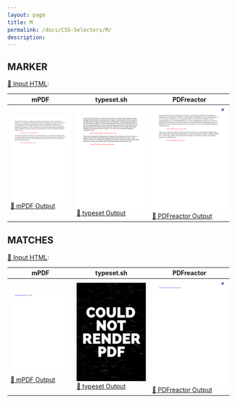 ```yaml
---
layout: page
title: M
permalink: /docs/CSS-Selectors/M/
description: 
---
```




## MARKER

[📄 Input HTML](/html/CSS%20Selectors/M/marker.html):

| mPDF | typeset.sh | PDFreactor |
|---------|---------|---------|
| ![mPDF Preview](mpdf__html_CSS_Selectors_M_marker.html.png) [📕 mPDF Output](mpdf__html_CSS_Selectors_M_marker.html.pdf) | ![typeset Preview](typeset__html_CSS_Selectors_M_marker.html.png) [📕 typeset Output](typeset__html_CSS_Selectors_M_marker.html.pdf) | ![PDFreactor Preview](pdfreactor__html_CSS_Selectors_M_marker.html.png) [📕 PDFreactor Output](pdfreactor__html_CSS_Selectors_M_marker.html.pdf)

## MATCHES

[📄 Input HTML](/html/CSS%20Selectors/M/matches.html):

| mPDF | typeset.sh | PDFreactor |
|---------|---------|---------|
| ![mPDF Preview](mpdf__html_CSS_Selectors_M_matches.html.png) [📕 mPDF Output](mpdf__html_CSS_Selectors_M_matches.html.pdf) | ![typeset Preview](typeset__html_CSS_Selectors_M_matches.html.png) [📕 typeset Output](typeset__html_CSS_Selectors_M_matches.html.pdf) | ![PDFreactor Preview](pdfreactor__html_CSS_Selectors_M_matches.html.png) [📕 PDFreactor Output](pdfreactor__html_CSS_Selectors_M_matches.html.pdf)



